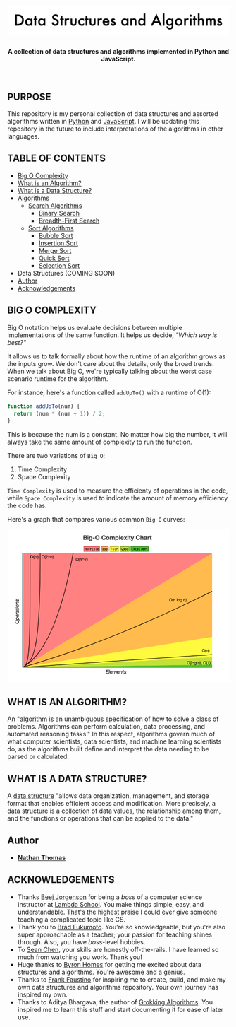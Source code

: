 <h1 align="center"><img src="assets/readme-header.png" /></h1>
<h4 align="center">A collection of data structures and algorithms implemented in Python and JavaScript.</h4>
<br>

## PURPOSE

This repository is my personal collection of data structures and assorted algorithms written in [Python](https://www.python.org/) and [JavaScript](https://www.ecma-international.org/). I will be updating this repository in the future to include interpretations of the algorithms in other languages.

## TABLE OF CONTENTS

- [Big O Complexity](#big-o-complexity)
- [What is an Algorithm?](#what-is-an-algorithm)
- [What is a Data Structure?](#what-is-a-data-structure)
- [Algorithms](algorithms/)
  - [Search Algorithms](algorithms/search-algorithms)
    - [Binary Search](algorithms/search-algorithms/binary-search)
    - [Breadth-First Search](algorithms/search-algorithms/breadth-first-search)
  - [Sort Algorithms](algorithms/sort-algorithms)
    - [Bubble Sort](algorithms/sort-algorithms/bubble-sort)
    - [Insertion Sort](algorithms/sort-algorithms/insertion-sort)
    - [Merge Sort](algorithms/sort-algorithms/merge-sort)
    - [Quick Sort](algorithms/sort-algorithms/quick-sort)
    - [Selection Sort](algorithms/sort-algorithms/selection-sort)
- Data Structures (COMING SOON)
- [Author](#author)
- [Acknowledgements](#acknowledgements)

## BIG O COMPLEXITY

Big O notation helps us evaluate decisions between multiple implementations of the same function. It helps us decide, _"Which way is best?"_

It allows us to talk formally about how the runtime of an algorithm grows as the inputs grow. We don't care about the details, only the broad trends. When we talk about Big O, we're typically talking about the worst case scenario runtime for the algorithm.

For instance, here's a function called `addUpTo()` with a runtime of O(1):

```js
function addUpTo(num) {
  return (num * (num + 1)) / 2;
}
```

This is because the num is a constant. No matter how big the number, it will always take the same amount of complexity to run the function.

There are two variations of `Big O`:

1. Time Complexity
2. Space Complexity

`Time Complexity` is used to measure the efficienty of operations in the code, while `Space Complexity` is used to indicate the amount of memory efficiency the code has.

Here's a graph that compares various common `Big O` curves:

<div align="center"><img alt="Big O Notation chart" src="./assets/big-o-complexity-chart.png"/></div>

## WHAT IS AN ALGORITHM?

An "[algorithm](https://en.wikipedia.org/wiki/Algorithm) is an unambiguous specification of how to solve a class of problems. Algorithms can perform calculation, data processing, and automated reasoning tasks." In this respect, algorithms govern much of what computer scientists, data scientists, and machine learning scientists do, as the algorithms built define and interpret the data needing to be parsed or calculated.

## WHAT IS A DATA STRUCTURE?

A [data structure](https://en.wikipedia.org/wiki/Data_structure) "allows data organization, management, and storage format that enables efficient access and modification. More precisely, a data structure is a collection of data values, the relationship among them, and the functions or operations that can be applied to the data."

## Author

- [**Nathan Thomas**](https://github.com/nwthomas)

## ACKNOWLEDGEMENTS

- Thanks [Beej Jorgenson](https://github.com/beejjorgensen) for being a _boss_ of a computer science instructor at [Lambda School](https://lambdaschool.com/). You make things simple, easy, and understandable. That's the highest praise I could ever give someone teaching a complicated topic like CS.
- Thank you to [Brad Fukumoto](https://github.com/br80). You're so knowledgeable, but you're also super approachable as a teacher; your passion for teaching shines through. Also, you have _boss_-level hobbies.
- To [Sean Chen](https://github.com/seanchen1991), your skills are honestly off-the-rails. I have learned so much from watching you work. Thank you!
- Huge thanks to [Byron Homes](https://github.com/byronholmes2018) for getting me excited about data structures and algorithms. You're awesome and a genius.
- Thanks to [Frank Faustino](https://github.com/frankfaustino) for inspiring me to create, build, and make my own data structures and algorithms repository. Your own journey has inspired my own.
- Thanks to Aditya Bhargava, the author of [Grokking Algorithms](https://smile.amazon.com/Grokking-Algorithms-illustrated-programmers-curious/dp/1617292230/ref=sr_1_2?ie=UTF8&qid=1544921791&sr=8-2&keywords=grokking+algorithm). You inspired me to learn this stuff and start documenting it for ease of later use.
